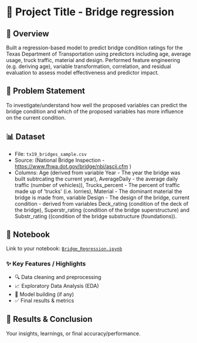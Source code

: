 
# 🚀 Project Title - Bridge regression

## 📌 Overview
Built a regression-based model to predict bridge condition ratings for the Texas Department of Transportation using predictors including age, average usage, truck traffic, material and design. 
Performed feature engineering (e.g. deriving age), variable transformation, correlation, and residual evaluation to assess model effectiveness and predictor impact.

## 🧠 Problem Statement
To investigate/understand how well the proposed variables can predict the bridge condition and which of the proposed variables has more influence on the current condition.

## 📊 Dataset
- File: `tx19_bridges_sample.csv`
- Source: (National Bridge Inspection - https://www.fhwa.dot.gov/bridge/nbi/ascii.cfm )
- Columns: Age (derived from variable Year - The year the bridge was built subtrcating the current year), AverageDaily - the average daily traffic (number of vehicles)), Trucks_percent - The percent of traffic made up of 'trucks' (i.e. lorries), Material - The dominant material the bridge is made from, variable Design - The design of the bridge, current condition - derived from variables Deck_rating (condition of the deck of the bridge), Superstr_rating (condition of the bridge superstructure) and Substr_rating ((condition of the bridge substructure (foundations)).

## 📓 Notebook
Link to your notebook: [`Bridge_Regression.ipynb`](Bridge_Regression.ipynb)

### ✨ Key Features / Highlights
- 🔍 Data cleaning and preprocessing
- 📈 Exploratory Data Analysis (EDA)
- 🤖 Model building (if any)
- ✅ Final results & metrics

## 🎯 Results & Conclusion
Your insights, learnings, or final accuracy/performance.
